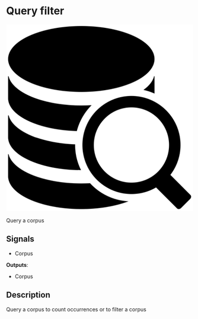 Query filter
============

![image](icons/queryfilter.svg)

Query a corpus 

Signals
-------

- Corpus

**Outputs**:

- Corpus

Description
-----------

Query a corpus to count occurrences or to filter a corpus